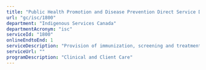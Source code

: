 ```yaml
---
title: "Public Health Promotion and Disease Prevention Direct Service Delivery"
url: "gc/isc/1800"
department: "Indigenous Services Canada"
departmentAcronym: "isc"
serviceId: "1800"
onlineEndtoEnd: 1
serviceDescription: "Provision of immunization, screening and treatment services, centralized case management,  public education and awareness services."
serviceUrl: ""
programDescription: "Clinical and Client Care"
---
```

